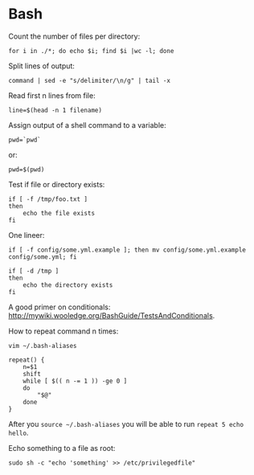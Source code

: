 # Bash

Count the number of files per directory:

    for i in ./*; do echo $i; find $i |wc -l; done

Split lines of output:

    command | sed -e "s/delimiter/\n/g" | tail -x

Read first n lines from file:

    line=$(head -n 1 filename)

Assign output of a shell command to a variable:

    pwd=`pwd`

or:

    pwd=$(pwd)

Test if file or directory exists:

    if [ -f /tmp/foo.txt ]
    then
        echo the file exists
    fi

One lineer:

    if [ -f config/some.yml.example ]; then mv config/some.yml.example config/some.yml; fi

    if [ -d /tmp ]
    then
        echo the directory exists
    fi

A good primer on conditionals: http://mywiki.wooledge.org/BashGuide/TestsAndConditionals.

How to repeat command n times:

    vim ~/.bash-aliases

    repeat() {
        n=$1
        shift
        while [ $(( n -= 1 )) -ge 0 ]
        do
            "$@"
        done
    }

After you `source ~/.bash-aliases` you will be able to run `repeat 5 echo hello`.

Echo something to a file as root:

    sudo sh -c "echo 'something' >> /etc/privilegedfile"
